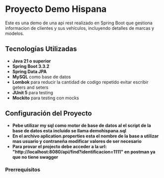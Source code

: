 # Proyecto Demo Hispana

Este es una demo de una api rest realizado en Spring Boot que gestiona informacion de clientes y sus vehículos, incluyendo detalles de marcas y modelos.

## Tecnologías Utilizadas

- **Java 21 o superior**
- **Spring Boot 3.3.2**
- **Spring Data JPA**
- **MySQL** como base de datos
- **Lombok** para reducir la cantidad de codigo repetido evitar escribir geters and seters
- **JUnit 5** para testing
- **Mockito** para testing con mocks

## Configuración del Proyecto
- **Pebe utilizar my sql como motor de base de datos al el script de la base de datos esta incluido se llama demohispana.sql**
- **En el archivo aplication.properties esta el nombre de la base a utilizar mas usuario y contraneña modificar valores de ser necesario**
- **Para provar el projecto debe acceder a la url: "http://localhost:8080/api/find?identificacion=1111" en postman ya que no tiene swagger**

### Prerrequisitos